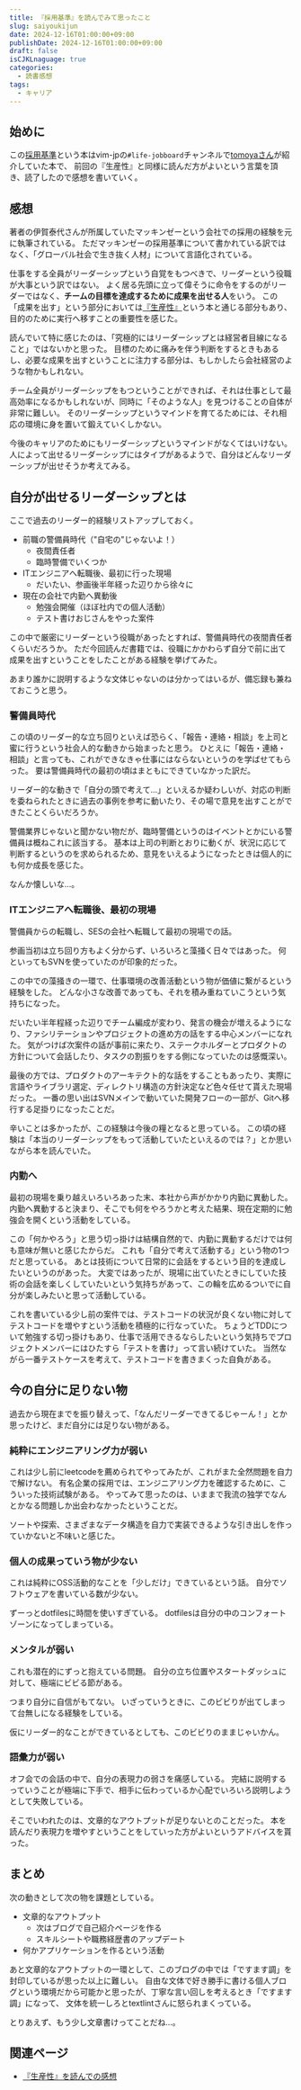 ```yaml
---
title: 『採用基準』を読んでみて思ったこと
slug: saiyoukijun
date: 2024-12-16T01:00:00+09:00
publishDate: 2024-12-16T01:00:00+09:00
draft: false
isCJKLnaguage: true
categories:
  - 読書感想
tags:
  - キャリア
---
```


## 始めに

この[採用基準](https://www.amazon.co.jp/dp/B00B42SX70)という本はvim-jpの`#life-jobboard`チャンネルで[tomoyaさん](https://blog.tomoya.dev/)が紹介していた本で、
前回の『生産性』と同様に読んだ方がよいという言葉を頂き、読了したので感想を書いていく。

## 感想

著者の伊賀泰代さんが所属していたマッキンゼーという会社での採用の経験を元に執筆されている。
ただマッキンゼーの採用基準について書かれている訳ではなく、「グローバル社会で生き抜く人材」について言語化されている。

仕事をする全員がリーダーシップという自覚をもつべきで、リーダーという役職が大事という訳ではない。
よく居る先頭に立って偉そうに命令をするのがリーダーではなく、**チームの目標を達成するために成果を出せる人**をいう。
この「成果を出す」という部分においては[『生産性』](https://www.amazon.co.jp/dp/4478101574)という本と通じる部分もあり、目的のために実行へ移すことの重要性を感じた。

読んでいて特に感じたのは、「究極的にはリーダーシップとは経営者目線になること」ではないかと思った。
目標のために痛みを伴う判断をするときもあるし、必要な成果を出すということに注力する部分は、もしかしたら会社経営のような物かもしれない。

チーム全員がリーダーシップをもつということができれば、それは仕事として最高効率になるかもしれないが、同時に「そのような人」を見つけることの自体が非常に難しい。
そのリーダーシップというマインドを育てるためには、それ相応の環境に身を置いて鍛えていくしかない。

今後のキャリアのためにもリーダーシップというマインドがなくてはいけない。
人によって出せるリーダーシップにはタイプがあるようで、自分はどんなリーダーシップが出せそうか考えてみる。

## 自分が出せるリーダーシップとは

ここで過去のリーダー的経験リストアップしておく。

- 前職の警備員時代（"自宅の"じゃないよ！）
  - 夜間責任者
  - 臨時警備でいくつか
- ITエンジニアへ転職後、最初に行った現場
  - だいたい、参画後半年経った辺りから徐々に
- 現在の会社で内勤へ異動後
  - 勉強会開催（ほぼ社内での個人活動）
  - テスト書けおじさんをやった案件

この中で厳密にリーダーという役職があったとすれば、警備員時代の夜間責任者くらいだろうか。
ただ今回読んだ書籍では、役職にかかわらず自分で前に出て成果を出すということをしたことがある経験を挙げてみた。

あまり誰かに説明するような文体じゃないのは分かってはいるが、備忘録も兼ねておこうと思う。

### 警備員時代

この頃のリーダー的な立ち回りといえば恐らく、「報告・連絡・相談」を上司と蜜に行うという社会人的な動きから始まったと思う。
ひとえに「報告・連絡・相談」と言っても、これができなきゃ仕事にはならないというのを学ばせてもらった。
要は警備員時代の最初の頃はまともにできていなかった訳だ。

リーダー的な動きで「自分の頭で考えて…」といえるか疑わしいが、対応の判断を委ねられたときに過去の事例を参考に動いたり、その場で意見を出すことができたことくらいだろうか。

警備業界じゃないと聞かない物だが、臨時警備というのはイベントとかにいる警備員は概ねこれに該当する。
基本は上司の判断とおりに動くが、状況に応じて判断するというのを求められるため、意見をいえるようになったときは個人的にも何か成長を感じた。

なんか懐しいな…。

### ITエンジニアへ転職後、最初の現場

警備員からの転職し、SESの会社へ転職して最初の現場での話。

参画当初は立ち回り方もよく分からず、いろいろと藻掻く日々ではあった。
何といってもSVNを使っていたのが印象的だった。

この中での藻掻きの一環で、仕事環境の改善活動という物が価値に繋がるという経験をした。
どんな小さな改善であっても、それを積み重ねていこうという気持ちになった。

だいたい半年程経った辺りでチーム編成が変わり、発言の機会が増えるようになり、ファシリテーションやプロジェクトの進め方の話をする中心メンバーになれた。
気がつけば次案件の話が事前に来たり、ステークホルダーとプロダクトの方針について会話したり、タスクの割振りをする側になっていたのは感慨深い。

最後の方では、プロダクトのアーキテクト的な話をすることもあったり、実際に言語やライブラリ選定、ディレクトリ構造の方針決定など色々任せて貰えた現場だった。
一番の思い出はSVNメインで動いていた開発フローの一部が、Gitへ移行する足掛りになったことだ。

辛いことは多かったが、この経験は今後の糧となると思っている。
この頃の経験は「本当のリーダーシップをもって活動していたといえるのでは？」とか思いながら本を読んでいた。

### 内勤へ

最初の現場を乗り越えいろいろあった末、本社から声がかかり内勤に異動した。
内勤へ異動すると決まり、そこでも何をやろうかと考えた結果、現在定期的に勉強会を開くという活動をしている。

この「何かやろう」と思う切っ掛けは結構自然的で、内勤に異動するだけでは何も意味が無いと感じたからだ。
これも「自分で考えて活動する」という物の1つだと思っている。
あとは技術について日常的に会話をするという目的を達成したいというのがあった。
大変ではあったが、現場に出ていたときにしていた技術の会話を楽しくしていたいという気持ちがあって、この輪を広めるついでに自分が楽しみたいと思って活動している。

これを書いている少し前の案件では、テストコードの状況が良くない物に対してテストコードを増やすという活動を積極的に行なっていた。
ちょうどTDDについて勉強する切っ掛けもあり、仕事で活用できるならしたいという気持ちでプロジェクトメンバーにはひたすら「テストを書け」って言い続けていた。
当然ながら一番テストケースを考えて、テストコードを書きまくった自負がある。

## 今の自分に足りない物

過去から現在までを振り替えって、「なんだリーダーできてるじゃーん！」とか思ったけど、まだ自分には足りない物がある。

### 純粋にエンジニアリング力が弱い

これは少し前にleetcodeを薦められてやってみたが、これがまた全然問題を自力で解けない。
有名企業の採用では、エンジニアリング力を確認するために、こういった技術試験がある。
やってみて思ったのは、いままで我流の独学でなんとかなる問題しか出会わなかったということだ。

ソートや探索、さまざまなデータ構造を自力で実装できるような引き出しを作っていかないと不味いと感じた。

### 個人の成果っていう物が少ない

これは純粋にOSS活動的なことを「少しだけ」できているという話。
自分でソフトウェアを書いている数が少ない。

ずーっとdotfilesに時間を使いすぎている。
dotfilesは自分の中のコンフォートゾーンになってしまっている。

### メンタルが弱い

これも潜在的にずっと抱えている問題。
自分の立ち位置やスタートダッシュに対して、極端にビビる節がある。

つまり自分に自信がもてない。
いざっていうときに、このビビりが出てしまって台無しになる経験をしている。

仮にリーダー的なことができているとしても、このビビりのままじゃいかん。

### 語彙力が弱い

オフ会での会話の中で、自分の表現力の弱さを痛感している。
完結に説明するっていうことが極端に下手で、相手に伝わっているか心配でいろいろ説明しようとして失敗している。

そこでいわれたのは、文章的なアウトプットが足りないとのことだった。
本を読んだり表現力を増やすということをしていった方がよいというアドバイスを貰った。

## まとめ

次の動きとして次の物を課題としている。

- 文章的なアウトプット
  - 次はブログで自己紹介ページを作る
  - スキルシートや職務経歴書のアップデート
- 何かアプリケーションを作るという活動

あと文章的なアウトプットの一環として、このブログの中では「ですます調」を封印しているが思った以上に難しい。
自由な文体で好き勝手に書ける個人ブログという環境だから可能かと思ったが、丁寧な言い回しを考えるとき「ですます調」になって、
文体を統一しろとtextlintさんに怒られまくっている。

とりあえず、もう少し文章書けってことだね…。

## 関連ページ

- [『生産性』を読んでの感想](../seisansei)
